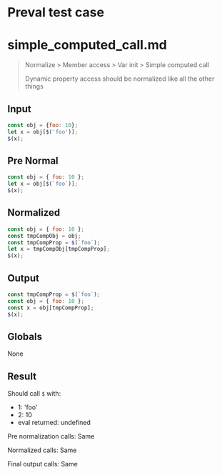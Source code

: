 # Preval test case

# simple_computed_call.md

> Normalize > Member access > Var init > Simple computed call
>
> Dynamic property access should be normalized like all the other things

## Input

`````js filename=intro
const obj = {foo: 10};
let x = obj[$('foo')];
$(x);
`````

## Pre Normal

`````js filename=intro
const obj = { foo: 10 };
let x = obj[$(`foo`)];
$(x);
`````

## Normalized

`````js filename=intro
const obj = { foo: 10 };
const tmpCompObj = obj;
const tmpCompProp = $(`foo`);
let x = tmpCompObj[tmpCompProp];
$(x);
`````

## Output

`````js filename=intro
const tmpCompProp = $(`foo`);
const obj = { foo: 10 };
const x = obj[tmpCompProp];
$(x);
`````

## Globals

None

## Result

Should call `$` with:
 - 1: 'foo'
 - 2: 10
 - eval returned: undefined

Pre normalization calls: Same

Normalized calls: Same

Final output calls: Same
